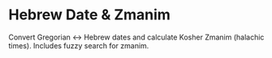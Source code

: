 # Hebrew Date & Zmanim

Convert Gregorian ↔ Hebrew dates and calculate Kosher Zmanim (halachic times). Includes fuzzy search for zmanim.
